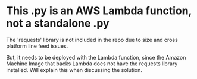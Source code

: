 # This .py is an AWS Lambda function, not a standalone .py

The 'requests' library is not included in the repo due to size and cross platform line feed issues.

But, it needs to be deployed with the Lambda function, since the Amazon Machine Image that backs Lambda does not have the requests library installed.  Will explain this when discussing the solution.
